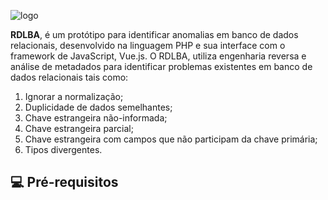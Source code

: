 ![logo](https://user-images.githubusercontent.com/21253680/174160316-4d97ae08-a955-46f7-bbc8-2414173df1c8.jpeg)


**RDLBA**, é um protótipo para identificar anomalias em banco de dados relacionais, desenvolvido na linguagem PHP e sua interface com o framework de JavaScript, Vue.js. O RDLBA, utiliza engenharia reversa e análise de metadados para identificar problemas existentes em banco de dados relacionais tais como: 

 1. Ignorar a normalização;
 2. Duplicidade de dados semelhantes;
 3. Chave estrangeira não-informada;
 4. Chave estrangeira parcial; 
 5. Chave estrangeira com campos que não participam da chave primária;
 6. Tipos divergentes. 



## 💻 Pré-requisitos



